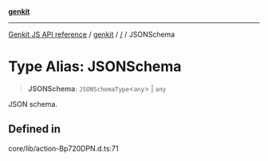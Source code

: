 [**genkit**](../README.md)

***

[Genkit JS API reference](../../README.md) / [genkit](../README.md) / [/](../README.md) / JSONSchema

# Type Alias: JSONSchema

> **JSONSchema**: `JSONSchemaType`\<`any`\> \| `any`

JSON schema.

## Defined in

core/lib/action-Bp720DPN.d.ts:71
